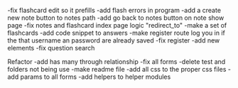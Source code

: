 -fix flashcard edit so it prefills
-add flash errors in program
-add a create new note button to notes path
-add go back to notes button on note show page
-fix notes and flashcard index page logic "redirect_to"
-make a set of flashcards
-add code snippet to answers
-make register route log you in if the that username an password are already saved
-fix register
-add new elements
-fix question search

Refactor
-add has many through relationship
-fix all forms
-delete test and folders not being use
-make readme file
-add all css to the proper css files
-add params to all forms
-add helpers to helper modules
